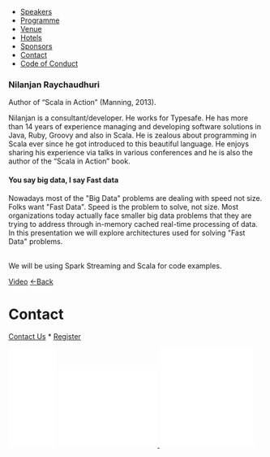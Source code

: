 *   [Speakers](/lambdadays2015/#speakers)
*   [Programme](/lambdadays2015/#programme)
*   [Venue](/lambdadays2015/#venue)
*   [Hotels](/lambdadays2015/#hotels)
*   [Sponsors](/lambdadays2015/#sponsors)
*   [Contact](/lambdadays2015/#contact)
*   [Code of Conduct](/lambdadays2015/about#code-of-conduct)

  

### Nilanjan Raychaudhuri

Author of “Scala in Action” (Manning, 2013).  

​Nilanjan is a consultant/developer. He works for Typesafe. He has more than 14 years of experience managing and developing software solutions in Java, Ruby, Groovy and also in Scala. He is zealous about programming in Scala ever since he got introduced to this beautiful language. He enjoys sharing his experience via talks in various conferences and he is also the author of the “Scala in Action” book.​

#### You say big data, I say Fast data

Nowadays most of the "Big Data" problems are dealing with speed not size. Folks want "Fast Data". Speed is the problem to solve, not size. Most organizations today actually face smaller big data problems that they are trying to address through in-memory cached real-time processing of data. In this presentation we will explore architectures used for solving "Fast Data" problems.  
  
   
We will be using Spark Streaming and Scala for code examples.

  
[Video](https://vimeo.com/122958743) [←Back](/lambdadays2015)

# Contact

[Contact Us](https://www.lambdadays.org/lambdadays2020/#contact) \* [Register](https://www.lambdadays.org/lambdadays2020/#register)

 [![facebook icon](/static/upload/media/1407736708498708fb_glowna.png)](https://www.facebook.com/events/624296757687805/?context=create&source=49) [ ![twitter icon](/static/upload/media/1407736735506811tw_glowna.png) ](https://twitter.com/LambdaDays) [![lanyrd icon](/static/upload/media/1407736760562017l_glowna.png)](http://lanyrd.com/2015/lambdadays/) 
